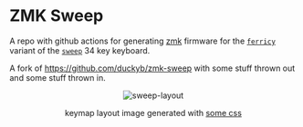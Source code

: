 # ZMK Sweep

A repo with github actions for generating [zmk](https://github.com/zmkfirmware/zmk) firmware for the [`ferricy`](https://github.com/22a/ferricy) variant of the [`sweep`](https://github.com/davidphilipbarr/Sweep) 34 key keyboard.

A fork of https://github.com/duckyb/zmk-sweep with some stuff thrown out and some stuff thrown in.

<div align="center">

  ![sweep-layout](https://user-images.githubusercontent.com/7144173/265542839-6502f02d-290a-498c-9190-b022de087e64.png)

keymap layout image generated with [some css](https://github.com/22a/34-key-keymap-image-generator)

</div>


